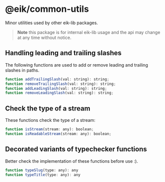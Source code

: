 # @eik/common-utils

Minor utilities used by other eik-lib packages.

> **Note**
this package is for internal eik-lib usage and the api may change at any time without notice.

## Handling leading and trailing slashes

The following functions are used to add or remove leading and trailing slashes in paths.

```js
function addTrailingSlash(val: string): string;
function removeTrailingSlash(val: string): string;
function addLeadingSlash(val: string): string;
function removeLeadingSlash(val: string): string;
```

## Check the type of a stream

These functions check the type of a stream:
    
```js
function isStream(stream: any): boolean;
function isReadableStream(stream: any): boolean;
```

## Decorated variants of typechecker functions

Better check the implementation of these functions before use :).

```js
function typeSlug(type: any): any
function typeTitle(type: any): any
```